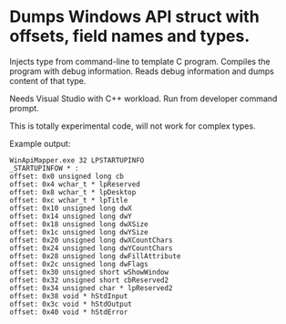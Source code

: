 # Dumps Windows API struct with offsets, field names and types.

Injects type from command-line to template C program. Compiles the program with debug information. Reads debug information and dumps content of that type.

Needs Visual Studio with C++ workload. Run from developer command prompt.

This is totally experimental code, will not work for complex types.

Example output:

```
WinApiMapper.exe 32 LPSTARTUPINFO
_STARTUPINFOW * :
offset: 0x0 unsigned long cb
offset: 0x4 wchar_t * lpReserved
offset: 0x8 wchar_t * lpDesktop
offset: 0xc wchar_t * lpTitle
offset: 0x10 unsigned long dwX
offset: 0x14 unsigned long dwY
offset: 0x18 unsigned long dwXSize
offset: 0x1c unsigned long dwYSize
offset: 0x20 unsigned long dwXCountChars
offset: 0x24 unsigned long dwYCountChars
offset: 0x28 unsigned long dwFillAttribute
offset: 0x2c unsigned long dwFlags
offset: 0x30 unsigned short wShowWindow
offset: 0x32 unsigned short cbReserved2
offset: 0x34 unsigned char * lpReserved2
offset: 0x38 void * hStdInput
offset: 0x3c void * hStdOutput
offset: 0x40 void * hStdError
```
